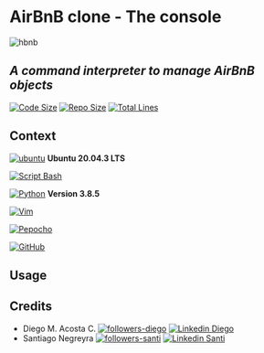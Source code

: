 # AirBnB clone - The console
![hbnb](https://lh3.googleusercontent.com/aseDDisvvRPQamnLqh4KiA-q2Dlr7Xb525wqQtaMumTsqJdMAbelrJLicRMxR8PszfX8mtDy7VTHvB0IKQSlW51LAOqKkPhvnqaKSMZofSIrxyFphM0PsLta04qiBlgq15weP0bVhW8xWlSyLZDCTKtB49sCah8fQ1_d4bf5fhnHDpUmfCN51si7aTZCaHBPDGHJ6OlpWIGwiIxCz7nVG-BP-9wFaBhXxPmPDWrSNK7mgQKz0a0ttS5Kw-yIJF_qmOFd8kuCIsUwid0H6KLbuXOsgDWOVZ4gSnQ5fXDuycjAEswhJryYju_bcilvtT9uVRzwU1JDOQEDEgtjZ1Qi8i5_VjDbk4ezXn3KRs18Y77_i17-g392RvtycyJ0dL6W6l5EXxp77P0450ZX0AN-xxFy58S5wj2D1MAI08nDhVimdezv_xk9885mkBp7PCkxXg8HkUW9LQIvKd4Duu0I90oclxf3t-3mn41kQkbyq98QrZaMdSAOxF_9Hcg1azLBfoGILaJs3WnWVDyZs8HYGgpaOABSbE-VU_-zow_WfFU-iCCCSFFrxQ6C9rRq9Gh0e93YwQtd-cYdIqH4OUhtgB1ufgusrIPytJ3TGrEeg5ZOfWWhspzTRGmOkBCPhSHnasCecMTWC8uaK4W-wsXg-jn4Oixq3r_02yCQt3-xJFUgKKsDLLrM8YbTElMsD3Fl7oBTl59Glwoz6mY2DQ=w965-h449-no?authuser=0)
## _A command interpreter to manage AirBnB objects_

[![Code Size](https://img.shields.io/github/languages/code-size/Diegoacosta127/AirBnB_clone)](https://github.com/Diegoacosta127/AirBnB_clone) [![Repo Size](https://img.shields.io/github/repo-size/diegoacosta127/AirBnB_clone)](https://github.com/Diegoacosta127/AirBnB_clone) [![Total Lines](https://img.shields.io/tokei/lines/github/diegoacosta127/AirBnB_clone)](https://github.com/Diegoacosta127/AirBnB_clone)

## Context

[![ubuntu](https://img.shields.io/badge/Ubuntu-E95420?style=for-the-badge&logo=ubuntu&logoColor=white)](https://canonical.com/) **Ubuntu 20.04.3 LTS**

[![Script Bash](https://img.shields.io/badge/Shell_Script-121011?style=for-the-badge&logo=gnu-bash&logoColor=white)](https://www.gnu.org/software/bash/)

[![Python](https://img.shields.io/badge/Python-3776AB?style=for-the-badge&logo=python&logoColor=white)](https://www.python.org/) **Version 3.8.5**

[![Vim](https://img.shields.io/badge/VIM_Text_Editor-%2311AB00.svg?&style=for-the-badge&logo=vim&logoColor=white)](https://www.vim.org)

[![Pepocho](https://img.shields.io/badge/Code%20Style-Pycodestyle-red)](https://pypi.org/project/pycodestyle/)

[![GitHub](https://img.shields.io/badge/GitHub-100000?style=for-the-badge&logo=github&logoColor=white)](https://github.com)

## Usage

## Credits
- Diego M. Acosta C.
[![followers-diego](https://img.shields.io/github/followers/diegoacosta127?style=social)](https://github.com/Diegoacosta127) [![Linkedin Diego](https://img.shields.io/badge/-Diego_Acosta-blue?style=social&logo=Linkedin&logoColor=blue&link=https://www.linkedin.com/in/diegoacosta127/)](https://www.linkedin.com/in/diegoacosta127/)
- Santiago Negreyra
[![followers-santi](https://img.shields.io/github/followers/santi3948?style=social)](https://github.com/Santi3948) [![Linkedin Santi](https://img.shields.io/badge/-Santiago_Negreyra-blue?style=social&logo=Linkedin&logoColor=blue&link=https://www.linkedin.com/in/santiago-negreyra-82532a195/)](https://www.linkedin.com/in/santiago-negreyra-82532a195/)
